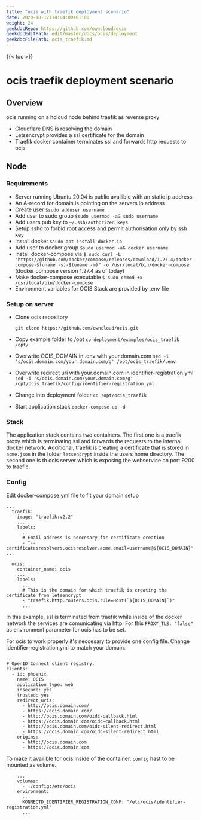 ```yaml
---
title: "ocis with traefik deployment scenario"
date: 2020-10-12T14:04:00+01:00
weight: 24
geekdocRepo: https://github.com/owncloud/ocis
geekdocEditPath: edit/master/docs/ocis/deployment
geekdocFilePath: ocis_traefik.md
---
```


{{< toc >}}


# ocis traefik deployment scenario

## Overview
ocis running on a hcloud node behind traefik as reverse proxy
* Cloudflare DNS is resolving the domain
* Letsencrypt provides a ssl certificate for the domain
* Traefik docker container terminates ssl and forwards http requests to ocis

## Node

### Requirements
* Server running Ubuntu 20.04 is public availible with an static ip address
* An A-record for domain is pointing on the servers ip address
* Create user `$sudo adduser username`
* Add user to sudo group `$sudo usermod -aG sudo username`
* Add users pub key to `~/.ssh/authorized_keys`
* Setup sshd to forbid root access and permit authorisation only by ssh key
* Install docker `$sudo apt install docker.io`
* Add user to docker group `$sudo usermod -aG docker username`
* Install docker-compose via `$ sudo curl -L "https://github.com/docker/compose/releases/download/1.27.4/docker-compose-$(uname -s)-$(uname -m)" -o /usr/local/bin/docker-compose` (docker compose version 1.27.4 as of today)
* Make docker-compose executable `$ sudo chmod +x /usr/local/bin/docker-compose`
* Environment variables for OCIS Stack are provided by .env file

### Setup on server

- Clone ocis repository

  ```git clone https://github.com/owncloud/ocis.git```

- Copy example folder to /opt
  ```cp deployment/examples/ocis_traefik /opt/```

- Overwrite OCIS_DOMAIN in .env with your.domain.com
  ```sed -i 's/ocis.domain.com/your.domain.com/g' /opt/ocis_traefik/.env```

- Overwrite redirect uri with your.domain.com in identifier-registration.yml
  ```sed -i 's/ocis.domain.com/your.domain.com/g' /opt/ocis_traefik/config/identifier-registration.yml```

- Change into deployment folder
  ```cd /opt/ocis_traefik```

- Start application stack
  ```docker-compose up -d```

### Stack
The application stack contains two containers. The first one is a traefik proxy which is terminating ssl and forwards the requests to the internal docker network. Additional, traefik is creating a certificate that is stored in `acme.json` in the folder `letsencrypt` inside the users home directory.
The second one is th ocis server which is exposing the webservice on port 9200 to traefic.

### Config
Edit docker-compose.yml file to fit your domain setup
```
...
  traefik:
    image: "traefik:v2.2"
    ...
    labels:
      ...
      # Email address is neccesary for certificate creation
      - "--certificatesresolvers.ocisresolver.acme.email=username@${OCIS_DOMAIN}"
...
```

```
  ocis:
    container_name: ocis
    ...
    labels:
      ...
      # This is the domain for which traefik is creating the certificate from letsencrypt
      - "traefik.http.routers.ocis.rule=Host(`${OCIS_DOMAIN}`)"
      ...
```

In this example, ssl is terminated from traefik while inside of the docker network the services are comunicating via http. For this `PROXY_TLS: "false"` as environment parameter for ocis has to be set.

For ocis to work properly it's neccesary to provide one config file.
Change identifier-registration.yml to match your domain.

```
---
# OpenID Connect client registry.
clients:
  - id: phoenix
    name: OCIS
    application_type: web
    insecure: yes
    trusted: yes
    redirect_uris:
      - http://ocis.domain.com/
      - https://ocis.domain.com/
      - http://ocis.domain.com/oidc-callback.html
      - https://ocis.domain.com/oidc-callback.html
      - http://ocis.domain.com/oidc-silent-redirect.html
      - https://ocis.domain.com/oidc-silent-redirect.html
    origins:
      - http://ocis.domain.com
      - https://ocis.domain.com
```

To make it availible for ocis inside of the container, `config` hast to be mounted as volume.

```
    ...
    volumes:
      - ./config:/etc/ocis
    environment:
      ...
      KONNECTD_IDENTIFIER_REGISTRATION_CONF: "/etc/ocis/identifier-registration.yml"
      ...
```
